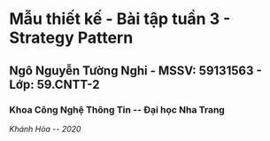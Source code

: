 # Mẫu thiết kế - Bài tập tuần 3 - Strategy Pattern
## Ngô Nguyễn Tường Nghi - MSSV: 59131563 - Lớp: 59.CNTT-2
### Khoa Công Nghệ Thông Tin -- Đại học Nha Trang
*Khánh Hòa -- 2020*
